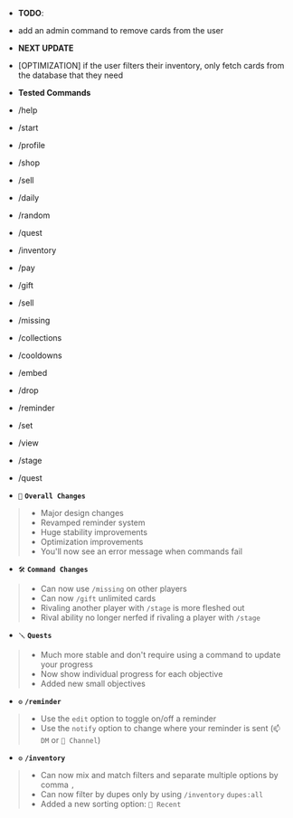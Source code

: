 - **TODO**:
 - add an admin command to remove cards from the user

- **NEXT UPDATE**
 - [OPTIMIZATION] if the user filters their inventory, only fetch cards from the database that they need

- **Tested Commands**
 - /help
 - /start
 - /profile
 - /shop
 - /sell
 - /daily
 - /random
 - /quest
 - /inventory
 - /pay
 - /gift
 - /sell
 - /missing
 - /collections
 - /cooldowns
 - /embed
 - /drop
 - /reminder
 - /set
 - /view
 - /stage
 - /quest

<!-- Changelog -->
- `📰` **`Overall Changes`**
> - Major design changes
> - Revamped reminder system
> - Huge stability improvements
> - Optimization improvements
> - You'll now see an error message when commands fail

- `🛠️` **`Command Changes`**
> - Can now use `/missing` on other players
> - Can now `/gift` unlimited cards
> - Rivaling another player with `/stage` is more fleshed out
> - Rival ability no longer nerfed if rivaling a player with `/stage`

- `🪛` **`Quests`**
> - Much more stable and don't require using a command to update your progress
> - Now show individual progress for each objective
> - Added new small objectives

- `⚙️` **`/reminder`**
> - Use the `edit` option to toggle on/off a reminder
> - Use the `notify` option to change where your reminder is sent (`📫 DM` or `💬 Channel`)

- `⚙️` **`/inventory`**
> - Can now mix and match filters and separate multiple options by comma `,`
> - Can now filter by dupes only by using `/inventory` `dupes:all`
> - Added a new sorting option: `📅 Recent`